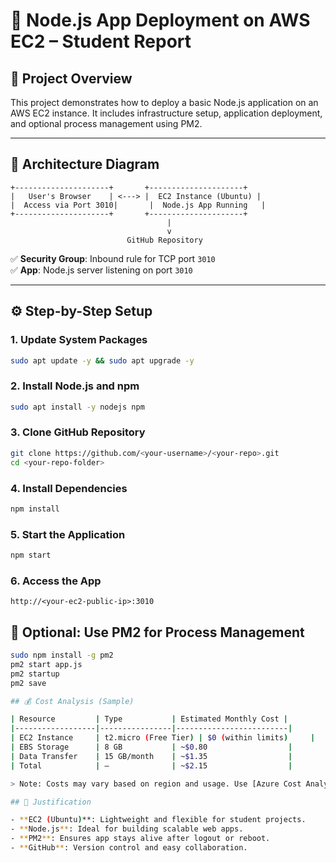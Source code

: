 # 🧾 Node.js App Deployment on AWS EC2 – Student Report

## 📘 Project Overview

This project demonstrates how to deploy a basic Node.js application on an AWS EC2 instance. It includes infrastructure setup, application deployment, and optional process management using PM2.

---

## 🧱 Architecture Diagram

```
+---------------------+       +---------------------+
|   User's Browser    | <---> |  EC2 Instance (Ubuntu) |
|  Access via Port 3010|       |  Node.js App Running   |
+---------------------+       +---------------------+
                                   |
                                   v
                          GitHub Repository
```

✅ **Security Group**: Inbound rule for TCP port `3010`  
✅ **App**: Node.js server listening on port `3010`

---

## ⚙️ Step-by-Step Setup

### 1. Update System Packages

```bash
sudo apt update -y && sudo apt upgrade -y
```

### 2. Install Node.js and npm

```bash
sudo apt install -y nodejs npm
```

### 3. Clone GitHub Repository

```bash
git clone https://github.com/<your-username>/<your-repo>.git
cd <your-repo-folder>
```

### 4. Install Dependencies

```bash
npm install
```

### 5. Start the Application

```bash
npm start
```

### 6. Access the App

```text
http://<your-ec2-public-ip>:3010
```

## 🔄 Optional: Use PM2 for Process Management

```bash
sudo npm install -g pm2
pm2 start app.js
pm2 startup
pm2 save

## 💰 Cost Analysis (Sample)

| Resource         | Type           | Estimated Monthly Cost |
|------------------|----------------|-------------------------|
| EC2 Instance     | t2.micro (Free Tier) | $0 (within limits)     |
| EBS Storage      | 8 GB           | ~$0.80                  |
| Data Transfer    | 15 GB/month    | ~$1.35                  |
| Total            | —              | ~$2.15                  |

> Note: Costs may vary based on region and usage. Use [Azure Cost Analysis]

## 📌 Justification

- **EC2 (Ubuntu)**: Lightweight and flexible for student projects.
- **Node.js**: Ideal for building scalable web apps.
- **PM2**: Ensures app stays alive after logout or reboot.
- **GitHub**: Version control and easy collaboration.
